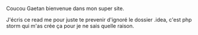 Coucou Gaetan bienvenue dans mon super site.

J'écris ce read me pour juste te prevenir d'ignoré le dossier .idea, c'est php storm qui m'as crée ça pour je ne sais quelle raison.
